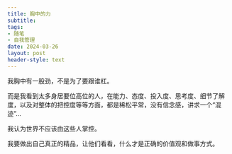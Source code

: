 ```yaml
---
title: 胸中的力
subtitle: 
tags: 
- 随笔
- 自我管理
date: 2024-03-26
layout: post
header-style: text
---
```


我胸中有一股劲，不是为了要跟谁杠。

而是我看到太多身居要位高位的人，在能力、态度、投入度、思考度、细节了解度，以及对整体的把控度等等方面，都是稀松平常，没有信念感，讲求一个“混迹”...

我认为世界不应该由这些人掌控。

我要做出自己真正的精品，让他们看看，什么才是正确的价值观和做事方式。
